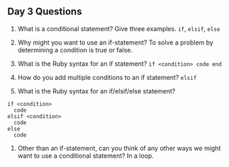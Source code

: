 ## Day 3 Questions

1. What is a conditional statement? Give three examples.
    `if`, `elsif`, `else`

1. Why might you want to use an if-statement?
   To solve a problem by determining a condition is true or false.

1. What is the Ruby syntax for an if statement?
    `if <condition>
      code
     end
    `

1. How do you add multiple conditions to an if statement?
  `elsif`

1. What is the Ruby syntax for an if/elsif/else statement?
  ```
  if <condition>
    code
  elsif <condition>
    code
  else
    code
  ````

1. Other than an if-statement, can you think of any other ways we might want to use a conditional statement?
 In a loop.
